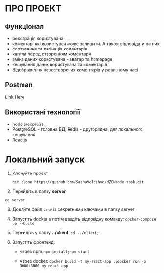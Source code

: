 # ПРО ПРОЕКТ

## Функціонал
- реєстрація користувача
- коментарі які користувач може залишати. А також відповідати на них
- сортування та пагінація коментарів
- каптча перед створенням коментаря
- зміна даних користувача - аватар та homepage 
- кешування даних користувача та коментарів
- Відображення новостворених коментарів у реальному часі

## Postman
[Link Here](https://team12345654321.postman.co/workspace/My-Workspace~b7b27dd0-8ecc-4c13-8d49-6af0e090f189/collection/17414321-3617ce99-c276-469e-b639-2c6ea8f58714?action=share&creator=17414321)

## Використані технології
- nodejs/express 
- PostgreSQL - головна БД, Redis - другорядна, для локального кешування 
- Reactjs



# Локальний запуск

1) Клонуйте проєкт

    `git clone https://github.com/SashaVoloshyn/dZENcode_task.git`

2) Перейдіть в папку **server**

`cd server`

3) Додайте файл `.env` із секретними ключами в папку server

4) Запустіть docker а потім введіть відповідну команду: `docker-compose up --build`


5) Перейдіть у папку **../client**: `cd ../client;`

6) Запустіть фронтенд:
    - через npm:`npm install;npm start`

    - через docker: `docker build -t my-react-app .;docker run -p 3000:3000 my-react-app`

